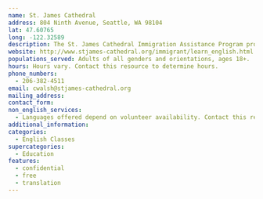 ```yaml
---
name: St. James Cathedral
address: 804 Ninth Avenue, Seattle, WA 98104
lat: 47.60765
long: -122.32589
description: The St. James Cathedral Immigration Assistance Program provides tutoring in English and preparation for citizenship exams.
website: http://www.stjames-cathedral.org/immigrant/learn_english.html
populations_served: Adults of all genders and orientations, ages 18+.
hours: Hours vary. Contact this resource to determine hours.
phone_numbers: 
  - 206-382-4511
email: cwalsh@stjames-cathedral.org
mailing_address:
contact_form:
non_english_services: 
  - Languages offered depend on volunteer availability. Contact this resource to learn which languages are available.
additional_information: 
categories:
  - English Classes
supercategories:
  - Education
features:
  - confidential
  - free
  - translation
---
```

